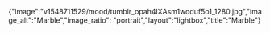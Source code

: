 {"image":"v1548711529/mood/tumblr_opah4lXAsm1woduf5o1_1280.jpg","image_alt":"Marble","image_ratio": "portrait","layout":"lightbox","title":"Marble"}